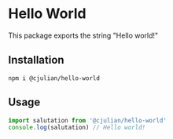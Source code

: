 # Hello World
This package exports the string "Hello world!"

## Installation
`npm i @cjulian/hello-world`

## Usage
```javascript
import salutation from '@cjulian/hello-world'
console.log(salutation) // Hello world!
```